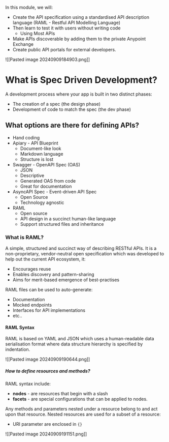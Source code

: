 In this module, we will:

- Create the API specification using a standardised API description language (RAML - Restful API Modelling Language)
- Then learn to test it with users without writing code
	- Using Most APIs
- Make APIs discoverable by adding them to the private Anypoint Exchange
- Create public API portals for external developers.

![[Pasted image 20240909184903.png]]
# What is Spec Driven Development?

A development process where your app is built in two distinct phases:
- The creation of a spec (the design phase)
- Development of code to match the spec (the dev phase)
## What options are there for defining APIs?

- Hand coding
- Apiary - API Blueprint
	- Document-like look
	- Markdown language
	- Structure is lost
- Swagger - OpenAPI Spec (OAS)
	- JSON
	- Descriptive
	- Generated OAS from code 
	- Great for documentation
- AsyncAPI Spec - Event-driven API Spec
	- Open Source
	- Technology agnostic
- RAML
	- Open source
	- API design in a succinct human-like language
	- Support structured files and inheritance

###  What is RAML?

A simple, structured and succinct way of describing RESTful APIs. It is a non-proprietary, vendor-neutral open specification which was developed to help out the current API ecosystem, it:
- Encourages reuse
- Enables discovery and pattern-sharing
- Aims for merit-based emergence of best-practises

RAML files can be used to auto-generate:
- Documentation
- Mocked endpoints
- Interfaces for API implementations
- etc..

#### RAML Syntax

RAML is based on YAML and JSON which uses a human-readable data serialisation format where data structure hierarchy is specified by indentation.

![[Pasted image 20240909190644.png]]
##### How to define resources and methods?

RAML syntax include:
- **nodes** - are resources that begin with a slash 
- **facets**  - are special configurations that can be applied to nodes. 
 
Any methods and parameters nested under a resource belong to and act upon that resource. Nested resources are used for a subset of a resource:
- URI parameter are enclosed in `{}`

![[Pasted image 20240909191151.png]]